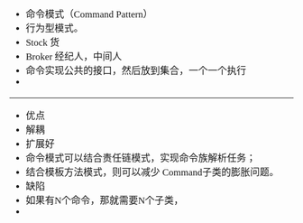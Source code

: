 <span  style="font-family: Simsun,serif; font-size: 17px; ">

- 命令模式（Command Pattern）
- 行为型模式。
- Stock 货
- Broker 经纪人，中间人
- 命令实现公共的接口，然后放到集合，一个一个执行
- 

---

- 优点
- 解耦
- 扩展好
- 命令模式可以结合责任链模式，实现命令族解析任务；
- 结合模板方法模式，则可以减少 Command子类的膨胀问题。
- 缺陷
- 如果有N个命令，那就需要N个子类，
- 

</span>
